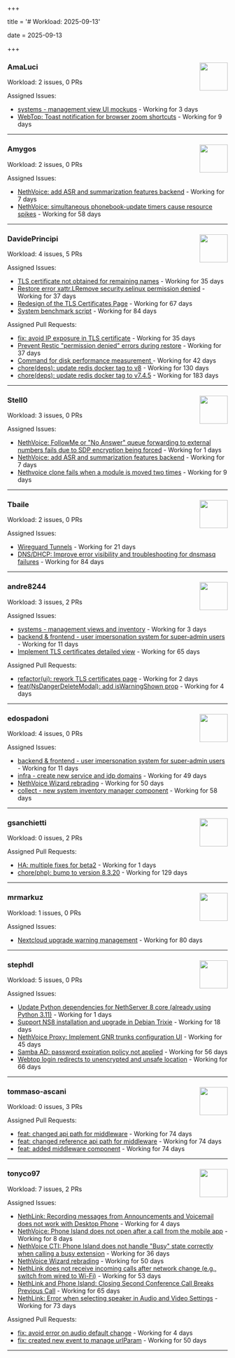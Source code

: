 +++

title = '# Workload: 2025-09-13'

date = 2025-09-13

+++

### AmaLuci <img src='https://avatars.githubusercontent.com/u/166636295?v=4&s=64' width='64' height='64' style='float:right;' /> ###
Workload: 2 issues, 0 PRs


Assigned Issues:
- [systems - management view UI mockups](https://github.com/NethServer/my/issues/23) - Working for 3 days
- [WebTop: Toast notification for browser zoom shortcuts](https://github.com/NethServer/dev/issues/7615) - Working for 9 days
---

### Amygos <img src='https://avatars.githubusercontent.com/u/510232?v=4&s=64' width='64' height='64' style='float:right;' /> ###
Workload: 2 issues, 0 PRs


Assigned Issues:
- [NethVoice: add ASR and summarization features backend](https://github.com/NethServer/dev/issues/7618) - Working for 7 days
- [NethVoice: simultaneous phonebook-update timers cause resource spikes](https://github.com/NethServer/dev/issues/7555) - Working for 58 days
---

### DavidePrincipi <img src='https://avatars.githubusercontent.com/u/2920838?v=4&s=64' width='64' height='64' style='float:right;' /> ###
Workload: 4 issues, 5 PRs


Assigned Issues:
- [TLS certificate not obtained for remaining names](https://github.com/NethServer/dev/issues/7601) - Working for 35 days
- [Restore error xattr.LRemove security.selinux permission denied](https://github.com/NethServer/dev/issues/7598) - Working for 37 days
- [Redesign of the TLS Certificates Page](https://github.com/NethServer/dev/issues/7544) - Working for 67 days
- [System benchmark script](https://github.com/NethServer/dev/issues/7519) - Working for 84 days

Assigned Pull Requests:
- [fix: avoid IP exposure in TLS certificate](https://github.com/NethServer/ns8-traefik/pull/104) - Working for 35 days
- [Prevent Restic "permission denied" errors during restore](https://github.com/NethServer/ns8-core/pull/920) - Working for 37 days
- [Command for disk performance measurement ](https://github.com/NethServer/ns8-core/pull/915) - Working for 42 days
- [chore(deps): update redis docker tag to v8](https://github.com/NethServer/ns8-core/pull/874) - Working for 130 days
- [chore(deps): update redis docker tag to v7.4.5](https://github.com/NethServer/ns8-core/pull/830) - Working for 183 days
---

### Stell0 <img src='https://avatars.githubusercontent.com/u/4547897?v=4&s=64' width='64' height='64' style='float:right;' /> ###
Workload: 3 issues, 0 PRs


Assigned Issues:
- [NethVoice: FollowMe or "No Answer" queue forwarding to external numbers fails due to SDP encryption being forced](https://github.com/NethServer/dev/issues/7627) - Working for 1 days
- [NethVoice: add ASR and summarization features backend](https://github.com/NethServer/dev/issues/7618) - Working for 7 days
- [Nethvoice clone fails when a module is moved two times](https://github.com/NethServer/dev/issues/7616) - Working for 9 days
---

### Tbaile <img src='https://avatars.githubusercontent.com/u/8052641?v=4&s=64' width='64' height='64' style='float:right;' /> ###
Workload: 2 issues, 0 PRs


Assigned Issues:
- [Wireguard Tunnels](https://github.com/NethServer/nethsecurity/issues/1352) - Working for 21 days
- [DNS/DHCP: Improve error visibility and troubleshooting for dnsmasq failures](https://github.com/NethServer/nethsecurity/issues/1278) - Working for 84 days
---

### andre8244 <img src='https://avatars.githubusercontent.com/u/4612169?v=4&s=64' width='64' height='64' style='float:right;' /> ###
Workload: 3 issues, 2 PRs


Assigned Issues:
- [systems - management views and inventory](https://github.com/NethServer/my/issues/22) - Working for 3 days
- [backend & frontend - user impersonation system for super-admin users](https://github.com/NethServer/my/issues/20) - Working for 11 days
- [Implement TLS certificates detailed view](https://github.com/NethServer/dev/issues/7548) - Working for 65 days

Assigned Pull Requests:
- [refactor(ui): rework TLS certificates page](https://github.com/NethServer/ns8-core/pull/933) - Working for 2 days
- [feat(NsDangerDeleteModal): add isWarningShown prop](https://github.com/NethServer/ns8-ui-lib/pull/40) - Working for 4 days
---

### edospadoni <img src='https://avatars.githubusercontent.com/u/6152486?v=4&s=64' width='64' height='64' style='float:right;' /> ###
Workload: 4 issues, 0 PRs


Assigned Issues:
- [backend & frontend - user impersonation system for super-admin users](https://github.com/NethServer/my/issues/20) - Working for 11 days
- [infra - create new service and idp domains](https://github.com/NethServer/my/issues/9) - Working for 49 days
- [NethVoice Wizard rebrading](https://github.com/NethServer/dev/issues/7571) - Working for 50 days
- [collect - new system inventory manager component](https://github.com/NethServer/my/issues/7) - Working for 58 days
---

### gsanchietti <img src='https://avatars.githubusercontent.com/u/804596?v=4&s=64' width='64' height='64' style='float:right;' /> ###
Workload: 0 issues, 2 PRs


Assigned Pull Requests:
- [HA: multiple fixes for beta2](https://github.com/NethServer/nethsecurity/pull/1369) - Working for 1 days
- [chore(php): bump to version 8.3.20](https://github.com/NethServer/ns8-webtop/pull/120) - Working for 129 days
---

### mrmarkuz <img src='https://avatars.githubusercontent.com/u/31746411?v=4&s=64' width='64' height='64' style='float:right;' /> ###
Workload: 1 issues, 0 PRs


Assigned Issues:
- [Nextcloud upgrade warning management](https://github.com/NethServer/dev/issues/7522) - Working for 80 days
---

### stephdl <img src='https://avatars.githubusercontent.com/u/3164851?v=4&s=64' width='64' height='64' style='float:right;' /> ###
Workload: 5 issues, 0 PRs


Assigned Issues:
- [Update Python dependencies for NethServer 8 core (already using Python 3.11)](https://github.com/NethServer/dev/issues/7625) - Working for 1 days
- [Support NS8 installation and upgrade in Debian Trixie](https://github.com/NethServer/dev/issues/7608) - Working for 18 days
- [NethVoice Proxy: Implement GNR trunks configuration UI](https://github.com/NethServer/dev/issues/7578) - Working for 45 days
- [Samba AD: password expiration policy not applied](https://github.com/NethServer/dev/issues/7558) - Working for 56 days
- [Webtop login redirects to unencrypted and unsafe location](https://github.com/NethServer/dev/issues/7547) - Working for 66 days
---

### tommaso-ascani <img src='https://avatars.githubusercontent.com/u/31596042?v=4&s=64' width='64' height='64' style='float:right;' /> ###
Workload: 0 issues, 3 PRs


Assigned Pull Requests:
- [feat: changed api path for middleware](https://github.com/nethesis/nethvoice-cti/pull/317) - Working for 74 days
- [feat: changed reference api path for middleware](https://github.com/nethesis/phone-island/pull/103) - Working for 74 days
- [feat: added middleware component](https://github.com/nethesis/ns8-nethvoice/pull/493) - Working for 74 days
---

### tonyco97 <img src='https://avatars.githubusercontent.com/u/36625268?v=4&s=64' width='64' height='64' style='float:right;' /> ###
Workload: 7 issues, 2 PRs


Assigned Issues:
- [NethLink: Recording messages from Announcements and Voicemail does not work with Desktop Phone](https://github.com/NethServer/dev/issues/7619) - Working for 4 days
- [NethVoice: Phone Island does not open after a call from the mobile app](https://github.com/NethServer/dev/issues/7617) - Working for 8 days
- [NethVoice CTI: Phone Island does not handle "Busy" state correctly when calling a busy extension](https://github.com/NethServer/dev/issues/7599) - Working for 36 days
- [NethVoice Wizard rebrading](https://github.com/NethServer/dev/issues/7571) - Working for 50 days
- [NethLink does not receive incoming calls after network change (e.g., switch from wired to Wi-Fi)](https://github.com/NethServer/dev/issues/7561) - Working for 53 days
- [NethLink and Phone Island: Closing Second Conference Call Breaks Previous Call](https://github.com/NethServer/dev/issues/7550) - Working for 65 days
- [NethLink: Error when selecting speaker in Audio and Video Settings](https://github.com/NethServer/dev/issues/7538) - Working for 73 days

Assigned Pull Requests:
- [fix: avoid error on audio default change](https://github.com/NethServer/nethlink/pull/73) - Working for 4 days
- [fix: created new event to manage urlParam](https://github.com/NethServer/nethlink/pull/69) - Working for 50 days
---

